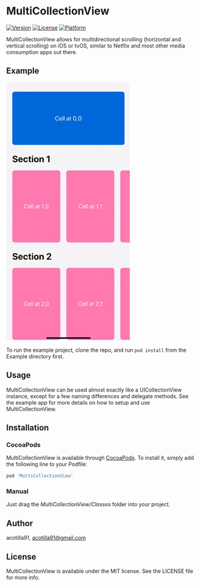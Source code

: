 
# MultiCollectionView

[![Version](https://img.shields.io/cocoapods/v/MultiCollectionView.svg?style=flat)](https://cocoapods.org/pods/MultiCollectionView)
[![License](https://img.shields.io/cocoapods/l/MultiCollectionView.svg?style=flat)](https://cocoapods.org/pods/MultiCollectionView)
[![Platform](https://img.shields.io/cocoapods/p/MultiCollectionView.svg?style=flat)](https://cocoapods.org/pods/MultiCollectionView)

MultiCollectionView allows for multidirectional scrolling (horizontal and vertical scrolling) on iOS or tvOS, similar to Netflix and most other media consumption apps out there.

## Example

![Demo](https://github.com/acotilla91/MultiCollectionView/blob/master/MultiCollectionView-demo.gif)

To run the example project, clone the repo, and run `pod install` from the Example directory first.

## Usage

MultiCollectionView can be used almost exactly like a UICollectionView instance, except for a few naming differences and delegate methods. See the example app for more details on how to setup and use MultiCollectionView. 

## Installation

### CocoaPods

MultiCollectionView is available through [CocoaPods](https://cocoapods.org). To install
it, simply add the following line to your Podfile:

```ruby
pod 'MultiCollectionView'
```

### Manual

Just drag the *MultiCollectionView/Classes* folder into your project.

## Author

acotilla91, acotilla91@gmail.com

## License

MultiCollectionView is available under the MIT license. See the LICENSE file for more info.
